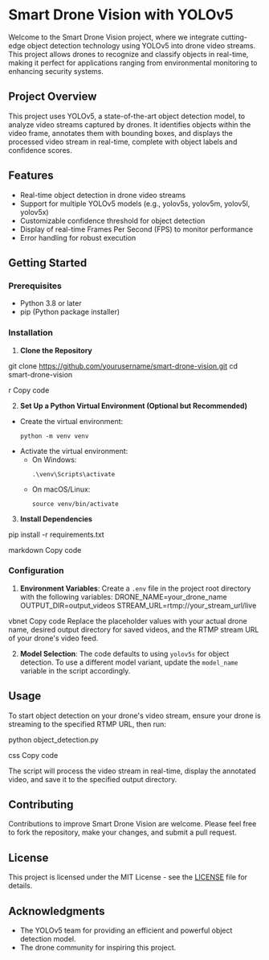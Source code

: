 # Smart Drone Vision with YOLOv5

Welcome to the Smart Drone Vision project, where we integrate cutting-edge object detection technology using YOLOv5 into drone video streams. This project allows drones to recognize and classify objects in real-time, making it perfect for applications ranging from environmental monitoring to enhancing security systems.

## Project Overview

This project uses YOLOv5, a state-of-the-art object detection model, to analyze video streams captured by drones. It identifies objects within the video frame, annotates them with bounding boxes, and displays the processed video stream in real-time, complete with object labels and confidence scores.

## Features

- Real-time object detection in drone video streams
- Support for multiple YOLOv5 models (e.g., yolov5s, yolov5m, yolov5l, yolov5x)
- Customizable confidence threshold for object detection
- Display of real-time Frames Per Second (FPS) to monitor performance
- Error handling for robust execution

## Getting Started

### Prerequisites

- Python 3.8 or later
- pip (Python package installer)

### Installation

1. **Clone the Repository**

git clone https://github.com/yourusername/smart-drone-vision.git
cd smart-drone-vision

r
Copy code

2. **Set Up a Python Virtual Environment (Optional but Recommended)**

- Create the virtual environment:
  ```
  python -m venv venv
  ```
- Activate the virtual environment:
  - On Windows:
    ```
    .\venv\Scripts\activate
    ```
  - On macOS/Linux:
    ```
    source venv/bin/activate
    ```

3. **Install Dependencies**

pip install -r requirements.txt

markdown
Copy code

### Configuration

1. **Environment Variables**: Create a `.env` file in the project root directory with the following variables:
DRONE_NAME=your_drone_name
OUTPUT_DIR=output_videos
STREAM_URL=rtmp://your_stream_url/live

vbnet
Copy code
Replace the placeholder values with your actual drone name, desired output directory for saved videos, and the RTMP stream URL of your drone's video feed.

2. **Model Selection**: The code defaults to using `yolov5s` for object detection. To use a different model variant, update the `model_name` variable in the script accordingly.

## Usage

To start object detection on your drone's video stream, ensure your drone is streaming to the specified RTMP URL, then run:

python object_detection.py

css
Copy code

The script will process the video stream in real-time, display the annotated video, and save it to the specified output directory.

## Contributing

Contributions to improve Smart Drone Vision are welcome. Please feel free to fork the repository, make your changes, and submit a pull request.

## License

This project is licensed under the MIT License - see the [LICENSE](LICENSE) file for details.

## Acknowledgments

- The YOLOv5 team for providing an efficient and powerful object detection model.
- The drone community for inspiring this project.